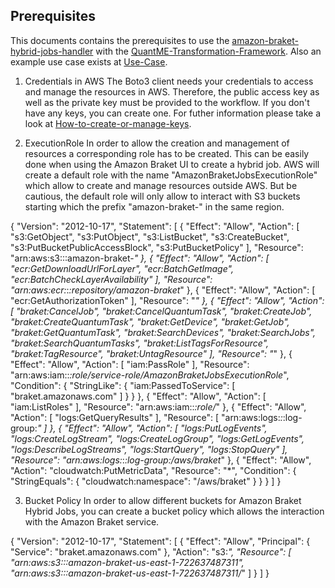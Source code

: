 ## Prerequisites
This documents contains the prerequisites to use the [amazon-braket-hybrid-jobs-handler](https://github.com/UST-QuAntiL/amazon-braket-hybrid-jobs-handler) with the [QuantME-Transformation-Framework](https://github.com/UST-QuAntiL/QuantME-TransformationFramework). Also an example use case exists at [Use-Case](https://github.com/SharonNaemi/UseCase).

1) Credentials in AWS
The Boto3 client needs your credentials to access and manage the resources in AWS. Therefore, the public access key as well as the private key must be provided to the workflow. If you don't have any keys, you can create one. 
For futher information please take a look at [How-to-create-or-manage-keys](https://docs.aws.amazon.com/IAM/latest/UserGuide/id_credentials_access-keys.html).

2) ExecutionRole
In order to allow the creation and management of resources a corresponding role has to be created. This can be easily done when using the Amazon Braket UI to create a hybrid job. AWS will create a default role with the name "AmazonBraketJobsExecutionRole" which allow to create and manage resources outside AWS. But be cautious, the default role will only allow to interact with S3 buckets starting which the prefix "amazon-braket-" in the same region. 

{
    "Version": "2012-10-17",
    "Statement": [
        {
            "Effect": "Allow",
            "Action": [
                "s3:GetObject",
                "s3:PutObject",
                "s3:ListBucket",
                "s3:CreateBucket",
                "s3:PutBucketPublicAccessBlock",
                "s3:PutBucketPolicy"
            ],
            "Resource": "arn:aws:s3:::amazon-braket-*"
        },
        {
            "Effect": "Allow",
            "Action": [
                "ecr:GetDownloadUrlForLayer",
                "ecr:BatchGetImage",
                "ecr:BatchCheckLayerAvailability"
            ],
            "Resource": "arn:aws:ecr:*:*:repository/amazon-braket*"
        },
        {
            "Effect": "Allow",
            "Action": [
                "ecr:GetAuthorizationToken"
            ],
            "Resource": "*"
        },
        {
            "Effect": "Allow",
            "Action": [
                "braket:CancelJob",
                "braket:CancelQuantumTask",
                "braket:CreateJob",
                "braket:CreateQuantumTask",
                "braket:GetDevice",
                "braket:GetJob",
                "braket:GetQuantumTask",
                "braket:SearchDevices",
                "braket:SearchJobs",
                "braket:SearchQuantumTasks",
                "braket:ListTagsForResource",
                "braket:TagResource",
                "braket:UntagResource"
            ],
            "Resource": "*"
        },
        {
            "Effect": "Allow",
            "Action": [
                "iam:PassRole"
            ],
            "Resource": "arn:aws:iam::*:role/service-role/AmazonBraketJobsExecutionRole*",
            "Condition": {
                "StringLike": {
                    "iam:PassedToService": [
                        "braket.amazonaws.com"
                    ]
                }
            }
        },
        {
            "Effect": "Allow",
            "Action": [
                "iam:ListRoles"
            ],
            "Resource": "arn:aws:iam::*:role/*"
        },
        {
            "Effect": "Allow",
            "Action": [
                "logs:GetQueryResults"
            ],
            "Resource": [
                "arn:aws:logs:*:*:log-group:*"
            ]
        },
        {
            "Effect": "Allow",
            "Action": [
                "logs:PutLogEvents",
                "logs:CreateLogStream",
                "logs:CreateLogGroup",
                "logs:GetLogEvents",
                "logs:DescribeLogStreams",
                "logs:StartQuery",
                "logs:StopQuery"
            ],
            "Resource": "arn:aws:logs:*:*:log-group:/aws/braket*"
        },
        {
            "Effect": "Allow",
            "Action": "cloudwatch:PutMetricData",
            "Resource": "*",
            "Condition": {
                "StringEquals": {
                    "cloudwatch:namespace": "/aws/braket"
                }
            }
        }
    ]
}

3) Bucket Policy
In order to allow different buckets for Amazon Braket Hybrid Jobs, you can create a bucket policy which allows the interaction with the Amazon Braket service.
 
{
    "Version": "2012-10-17",
    "Statement": [
        {
            "Effect": "Allow",
            "Principal": {
                "Service": "braket.amazonaws.com"
            },
            "Action": "s3:*",
            "Resource": [
                "arn:aws:s3:::amazon-braket-us-east-1-722637487311",
                "arn:aws:s3:::amazon-braket-us-east-1-722637487311/*"
            ]
        }
    ]
}